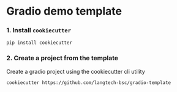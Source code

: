 # Gradio demo template

### 1. Install `cookiecutter`

```
pip install cookiecutter
```
### 2. Create a project from the template

Create a gradio project using the cookiecutter cli utility

```
cookiecutter https://github.com/langtech-bsc/gradio-template
```
